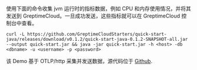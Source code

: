 
使用下面的命令收集 jvm 运行时的指标数据，例如 CPU 和内存使用情况，并将其发送到 GreptimeCloud。一旦成功发送，这些指标就可以在 GreptimeCloud 控制台中查看。


```shell
curl -L https://github.com/GreptimeCloudStarters/quick-start-java/releases/download/v0.1.2/quick-start-java-0.1.2-SNAPSHOT-all.jar --output quick-start.jar && java -jar quick-start.jar -h <host> -db <dbname> -u <username> -p <password>
```

该 Demo 基于 OTLP/http 采集并发送数据，源代码位于 [Github](https://github.com/GreptimeCloudStarters/quick-start-java).
